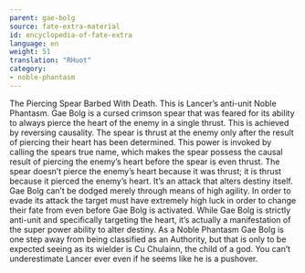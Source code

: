 ```yaml
---
parent: gae-bolg
source: fate-extra-material
id: encyclopedia-of-fate-extra
language: en
weight: 51
translation: "RHuot"
category:
- noble-phantasm
---
```


The Piercing Spear Barbed With Death.
This is Lancer’s anti-unit Noble Phantasm.
Gae Bolg is a cursed crimson spear that was feared for its ability to always pierce the heart of the enemy in a single thrust. This is achieved by reversing causality. The spear is thrust at the enemy only after the result of piercing their heart has been determined.
This power is invoked by calling the spears true name, which makes the spear possess the causal result of piercing the enemy’s heart before the spear is even thrust.
The spear doesn’t pierce the enemy’s heart because it was thrust; it is thrust because it pierced the enemy’s heart. It’s an attack that alters destiny itself.
Gae Bolg can’t be dodged merely through means of high agility. In order to evade its attack the target must have extremely high luck in order to change their fate from even before Gae Bolg is activated.
While Gae Bolg is strictly anti-unit and specifically targeting the heart, it’s actually a manifestation of the super power ability to alter destiny. As a Noble Phantasm Gae Bolg is one step away from being classified as an Authority, but that is only to be expected seeing as its wielder is Cu Chulainn, the child of a god. You can’t underestimate Lancer ever even if he seems like he is a pushover.
